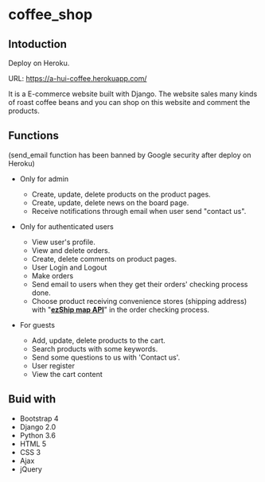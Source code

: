 # coffee_shop
## Intoduction

Deploy on Heroku.

URL: https://a-hui-coffee.herokuapp.com/

It is a E-commerce website built with Django.
The website sales many kinds of roast coffee beans and 
you can shop on this website and comment the products.

## Functions
(send_email function has been banned by Google security after deploy on Heroku)

* Only for admin
  * Create, update, delete products on the product pages.
  * Create, update, delete news on the board page.
  * Receive notifications through email when user send "contact us". 

* Only for authenticated users
  * View user's profile.
  * View and delete orders.
  * Create, delete comments on product pages.
  * User Login and Logout
  * Make orders
  * Send email to users when they get their orders' checking process done.
  * Choose product receiving convenience stores (shipping address) with "**[ezShip map API](https://map.ezship.com.tw/ezship_map_web.jsp )**" in the order checking process.

* For guests
  * Add, update, delete products to the cart.
  * Search products with some keywords.
  * Send some questions to us with 'Contact us'.
  * User register
  * View the cart content

## Buid with
* Bootstrap 4
* Django 2.0
* Python 3.6
* HTML 5
* CSS 3
* Ajax
* jQuery
